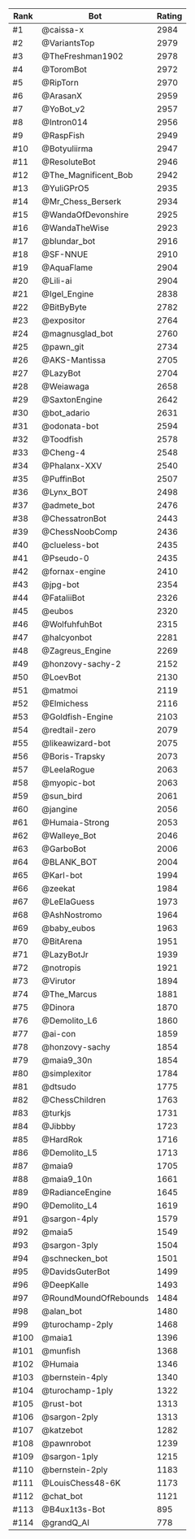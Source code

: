Rank|Bot|Rating
---|---|---
#1|@caissa-x|2984
#2|@VariantsTop|2979
#3|@TheFreshman1902|2978
#4|@ToromBot|2972
#5|@RipTorn|2970
#6|@ArasanX|2959
#7|@YoBot_v2|2957
#8|@Intron014|2956
#9|@RaspFish|2949
#10|@Botyuliirma|2947
#11|@ResoluteBot|2946
#12|@The_Magnificent_Bob|2942
#13|@YuliGPrO5|2935
#14|@Mr_Chess_Berserk|2934
#15|@WandaOfDevonshire|2925
#16|@WandaTheWise|2923
#17|@blundar_bot|2916
#18|@SF-NNUE|2910
#19|@AquaFlame|2904
#20|@Lili-ai|2904
#21|@Igel_Engine|2838
#22|@BitByByte|2782
#23|@expositor|2764
#24|@magnusglad_bot|2760
#25|@pawn_git|2734
#26|@AKS-Mantissa|2705
#27|@LazyBot|2704
#28|@Weiawaga|2658
#29|@SaxtonEngine|2642
#30|@bot_adario|2631
#31|@odonata-bot|2594
#32|@Toodfish|2578
#33|@Cheng-4|2548
#34|@Phalanx-XXV|2540
#35|@PuffinBot|2507
#36|@Lynx_BOT|2498
#37|@admete_bot|2476
#38|@ChessatronBot|2443
#39|@ChessNoobComp|2436
#40|@clueless-bot|2435
#41|@Pseudo-0|2435
#42|@fornax-engine|2410
#43|@jpg-bot|2354
#44|@FataliiBot|2326
#45|@eubos|2320
#46|@WolfuhfuhBot|2315
#47|@halcyonbot|2281
#48|@Zagreus_Engine|2269
#49|@honzovy-sachy-2|2152
#50|@LoevBot|2130
#51|@matmoi|2119
#52|@Elmichess|2116
#53|@Goldfish-Engine|2103
#54|@redtail-zero|2079
#55|@likeawizard-bot|2075
#56|@Boris-Trapsky|2073
#57|@LeelaRogue|2063
#58|@myopic-bot|2063
#59|@sun_bird|2061
#60|@jangine|2056
#61|@Humaia-Strong|2053
#62|@Walleye_Bot|2046
#63|@GarboBot|2006
#64|@BLANK_BOT|2004
#65|@Karl-bot|1994
#66|@zeekat|1984
#67|@LeElaGuess|1973
#68|@AshNostromo|1964
#69|@baby_eubos|1963
#70|@BitArena|1951
#71|@LazyBotJr|1939
#72|@notropis|1921
#73|@Virutor|1894
#74|@The_Marcus|1881
#75|@Dinora|1870
#76|@Demolito_L6|1860
#77|@ai-con|1859
#78|@honzovy-sachy|1854
#79|@maia9_30n|1854
#80|@simplexitor|1784
#81|@dtsudo|1775
#82|@ChessChildren|1763
#83|@turkjs|1731
#84|@Jibbby|1723
#85|@HardRok|1716
#86|@Demolito_L5|1713
#87|@maia9|1705
#88|@maia9_10n|1661
#89|@RadianceEngine|1645
#90|@Demolito_L4|1619
#91|@sargon-4ply|1579
#92|@maia5|1549
#93|@sargon-3ply|1504
#94|@schnecken_bot|1501
#95|@DavidsGuterBot|1499
#96|@DeepKalle|1493
#97|@RoundMoundOfRebounds|1484
#98|@alan_bot|1480
#99|@turochamp-2ply|1468
#100|@maia1|1396
#101|@munfish|1368
#102|@Humaia|1346
#103|@bernstein-4ply|1340
#104|@turochamp-1ply|1322
#105|@rust-bot|1313
#106|@sargon-2ply|1313
#107|@katzebot|1282
#108|@pawnrobot|1239
#109|@sargon-1ply|1215
#110|@bernstein-2ply|1183
#111|@LouisChess48-6K|1173
#112|@chat_bot|1121
#113|@B4ux1t3s-Bot|895
#114|@grandQ_AI|778
